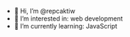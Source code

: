 - 👋 Hi, I’m @repcaktiw
- 👀 I’m interested in: web development
- 🌱 I’m currently learning: JavaScript

<!---
repcaktiw/repcaktiw is a ✨ special ✨ repository because its `README.md` (this file) appears on your GitHub profile.
You can click the Preview link to take a look at your changes.
--->
